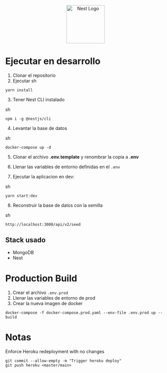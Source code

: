 <p align="center">
  <a href="http://nestjs.com/" target="blank"><img src="https://nestjs.com/img/logo-small.svg" width="120" alt="Nest Logo" /></a>
</p>

# Ejecutar en desarrollo

1. Clonar el repositorio
2. Ejecutar
sh
```
yarn install
```
3. Tener Nest CLI instalado

sh
```
npm i -g @nestjs/cli
```

4. Levantar la base de datos

sh
```
docker-compose up -d
```

5. Clonar el archivo __.env.template__ y renombrar la copia a __.env__

6. Llenar las variables de entorno definidas en el ```.env```

7. Ejecutar la aplicacion en dev:

sh
```
yarn start:dev
```

8. Reconstruir la base de datos con la semilla

sh
```
http://localhost:3000/api/v2/seed
```

## Stack usado
* MongoDB
* Nest

# Production Build

1. Crear el archivo ```.env.prod```
2. Llenar las variables de entorno de prod
3. Crear la nueva imagen de docker
```
docker-compose -f docker-compose.prod.yaml --env-file .env.prod up --build
```

# Notas
Enforce Heroku redeployment with no changes

```
git commit --allow-empty -m "Trigger heroku deploy"
git push heroku <master/main>
```